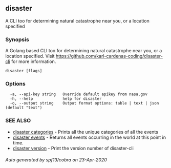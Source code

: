 ## disaster

A CLI too for determining natural catastrophe near you, or a location specified

### Synopsis

A Golang based CLI too for determining natural catastrophe near you, or a location specified. Visit https://github.com/karl-cardenas-coding/disaster-cli for more information.

```
disaster [flags]
```

### Options

```
  -a, --api-key string   Override default apikey from nasa.gov
  -h, --help             help for disaster
  -o, --output string    Output format options: table | text | json (default "text")
```

### SEE ALSO

* [disaster categories](disaster_categories.md)	 - Prints all the unique categories of all the events
* [disaster events](disaster_events.md)	 - Returns all events occurring in the world at this point in time.
* [disaster version](disaster_version.md)	 - Print the version number of disaster-cli

###### Auto generated by spf13/cobra on 23-Apr-2020
